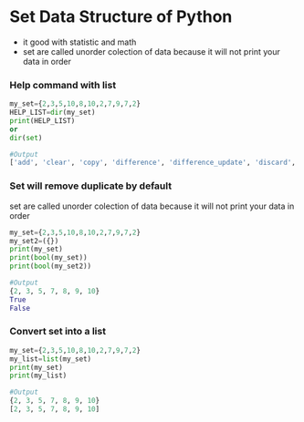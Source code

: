 # Set Data Structure of Python 
- it good with statistic and math
- set are called unorder colection of data because it will not print your data in order

### Help command with list
```py
my_set={2,3,5,10,8,10,2,7,9,7,2}
HELP_LIST=dir(my_set)
print(HELP_LIST)
or
dir(set)

#Output
['add', 'clear', 'copy', 'difference', 'difference_update', 'discard', 'intersection', 'intersection_update', 'isdisjoint', 'issubset', 'issuperset', 'pop', 'remove', 'symmetric_difference', 'symmetric_difference_update', 'union', 'update']
```

### Set will remove duplicate by default
set are called unorder colection of data because it will not print your data in order
```py
my_set={2,3,5,10,8,10,2,7,9,7,2}
my_set2=({})
print(my_set)
print(bool(my_set))
print(bool(my_set2))

#Output
{2, 3, 5, 7, 8, 9, 10}
True
False
```

### Convert set into a list
```py
my_set={2,3,5,10,8,10,2,7,9,7,2}
my_list=list(my_set)
print(my_set)
print(my_list)

#Output
{2, 3, 5, 7, 8, 9, 10}
[2, 3, 5, 7, 8, 9, 10]
```
